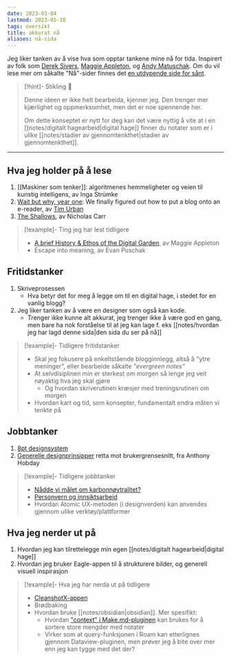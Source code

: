 ```yaml
---
date: 2023-03-04
lastmod: 2023-05-10
tags: oversikt
title: akkurat nå
aliases: nå-sida
---
```

Jeg liker tanken av å vise hva som opptar tankene mine nå for tida. Inspirert av folk som [Derek Sivers](https://sive.rs/nowff?ref=simen-skriver), [Maggie Appleton](https://maggieappleton.com/now?ref=simen-skriver), og [Andy Matuschak](https://notes.andymatuschak.org/About_these_notes?stackedNotes=zUw5PuD8op9oq8kHvni6sug6eRTNtR9Wqma&ref=simen-skriver). Om du vil lese mer om såkalte "Nå"-sider finnes det [en utdypende side for sånt](https://nownownow.com/about?ref=simen-skriver).

> [!hint]- Stikling 🌿
>
> Denne ideen er ikke helt bearbeida, kjenner jeg. Den trenger mer kjærlighet og oppmerksomhet, men det er noe spennende her.
> 
> Om dette konseptet er nytt for deg kan det være nyttig å vite at i en [[notes/digitalt hagearbeid|digital hage]] finner du notater som er i ulike [[notes/stadier av gjennomtenkthet|stadier av gjennomtenkthet]].

---

## Hva jeg holder på å lese

1. [[Maskiner som tenker]]: algoritmenes hemmeligheter og veien til kunstig intelligens, av Inga Strümke
2. [Wait but why, year one](https://www.amazon.com/Wait-But-Why-Year-reader-ebook/dp/B00TXYJOZG?qid=1682319399&s=digital-text&sr=1-2): We finally figured out how to put a blog onto an e-reader, av [Tim Urban](https://waitbutwhy.com/homepage)
3. [The Shallows](https://www.nicholascarr.com/?page_id=16&ref=simen-skriver), av Nicholas Carr

> [!example]- Ting jeg har lest tidligere
> - [A brief History & Ethos of the Digital Garden](https://maggieappleton.com/garden-history?ref=simen-skriver), av Maggie Appleton
> - Escape into meaning, av Evan Puschak

## Fritidstanker

1. Skriveprosessen
    - Hva betyr det for meg å legge om til en digital hage, i stedet for en vanlig blogg?
2. Jeg liker tanken av å være en designer som også kan kode.
	- Trenger ikke kunne alt akkurat, jeg trenger ikke å være god en gang, men bare ha nok forståelse til at jeg kan lage f. eks [[notes/hvordan jeg har lagd denne sida|den sida du ser på nå]]

> [!example]- Tidligere fritidstanker
> - Skal jeg fokusere på enkeltstående blogginnlegg, altså å "ytre meninger", eller bearbeide såkalte _"evergreen notes"_
> - At selvdisiplinen min er sterkest om morgen så lenge jeg veit nøyaktig hva jeg skal gjøre
> 	- Og hvordan skriverutinen kræsjer med treningsrutinen om morgen
> - Hvordan kart og tid, som konsepter, fundamentalt endra måten vi tenkte på

## Jobbtanker

1. [8pt designsystem](https://medium.com/swlh/the-comprehensive-8pt-grid-guide-aa16ff402179)
2. [Generelle designprinsipper](https://anthonyhobday.com/sideprojects/saferules/) retta mot brukergrensesnitt, fra Anthony Hobday


> [!example]- Tidligere jobbtanker
> - [Nådde vi målet om karbonnøytralitet?](https://medium.com/variant-as/n%C3%A5dde-vi-m%C3%A5let-om-karbonn%C3%B8ytralitet-5f95c4114285?source=your_stories_page-------------------------------------)
> - [Personvern og innsiktsarbeid](https://medium.com/variant-as/personvern-og-innsiktsarbeid-9397dc8fd87?source=your_stories_page-------------------------------------)
> - Hvordan Atomic UX-metoden (i designverden) kan anvendes gjennom ulike verktøy/plattformer

## Hva jeg nerder ut på

1. Hvordan jeg kan tilrettelegge min egen [[notes/digitalt hagearbeid|digital hage]]
2. Hvordan jeg bruker Eagle-appen til å strukturere bilder, og generell visuell inspirasjon

>[!example]- Hva jeg har nerda ut på tidligere
>- [CleanshotX-appen](https://www.simenskriver.no/den-ene-funksjonen/)
>- Brødbaking
>- Hvordan bruke [[notes/obsidian|obsidian]]. Mer spesifikt:
>	- Hvordan ["context" i Make.md-pluginen](https://www.make.md/docs/Contexts) kan brukes for å sortere store mengder med notater
>	- Virker som at query-funksjonen i Roam kan etterlignes gjennom Dataview-pluginen, men prøver jeg å bite over mer enn jeg kan tygge med det der?
